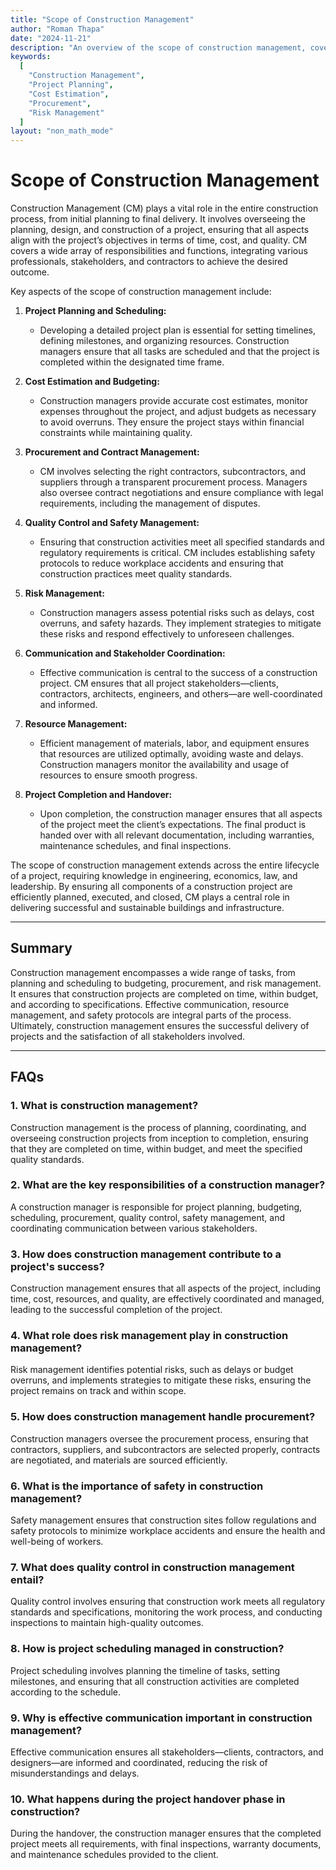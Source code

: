 ```yaml
---
title: "Scope of Construction Management"
author: "Roman Thapa"
date: "2024-11-21"
description: "An overview of the scope of construction management, covering the responsibilities and key aspects involved in successfully managing construction projects."
keywords:
  [
    "Construction Management",
    "Project Planning",
    "Cost Estimation",
    "Procurement",
    "Risk Management"
  ]
layout: "non_math_mode"
---
```


# Scope of Construction Management

Construction Management (CM) plays a vital role in the entire construction process, from initial planning to final delivery. It involves overseeing the planning, design, and construction of a project, ensuring that all aspects align with the project’s objectives in terms of time, cost, and quality. CM covers a wide array of responsibilities and functions, integrating various professionals, stakeholders, and contractors to achieve the desired outcome.

Key aspects of the scope of construction management include:

1. **Project Planning and Scheduling:**
   - Developing a detailed project plan is essential for setting timelines, defining milestones, and organizing resources. Construction managers ensure that all tasks are scheduled and that the project is completed within the designated time frame.

2. **Cost Estimation and Budgeting:**
   - Construction managers provide accurate cost estimates, monitor expenses throughout the project, and adjust budgets as necessary to avoid overruns. They ensure the project stays within financial constraints while maintaining quality.

3. **Procurement and Contract Management:**
   - CM involves selecting the right contractors, subcontractors, and suppliers through a transparent procurement process. Managers also oversee contract negotiations and ensure compliance with legal requirements, including the management of disputes.

4. **Quality Control and Safety Management:**
   - Ensuring that construction activities meet all specified standards and regulatory requirements is critical. CM includes establishing safety protocols to reduce workplace accidents and ensuring that construction practices meet quality standards.

5. **Risk Management:**
   - Construction managers assess potential risks such as delays, cost overruns, and safety hazards. They implement strategies to mitigate these risks and respond effectively to unforeseen challenges.

6. **Communication and Stakeholder Coordination:**
   - Effective communication is central to the success of a construction project. CM ensures that all project stakeholders—clients, contractors, architects, engineers, and others—are well-coordinated and informed.

7. **Resource Management:**
   - Efficient management of materials, labor, and equipment ensures that resources are utilized optimally, avoiding waste and delays. Construction managers monitor the availability and usage of resources to ensure smooth progress.

8. **Project Completion and Handover:**
   - Upon completion, the construction manager ensures that all aspects of the project meet the client’s expectations. The final product is handed over with all relevant documentation, including warranties, maintenance schedules, and final inspections.

The scope of construction management extends across the entire lifecycle of a project, requiring knowledge in engineering, economics, law, and leadership. By ensuring all components of a construction project are efficiently planned, executed, and closed, CM plays a central role in delivering successful and sustainable buildings and infrastructure.

---

## Summary

Construction management encompasses a wide range of tasks, from planning and scheduling to budgeting, procurement, and risk management. It ensures that construction projects are completed on time, within budget, and according to specifications. Effective communication, resource management, and safety protocols are integral parts of the process. Ultimately, construction management ensures the successful delivery of projects and the satisfaction of all stakeholders involved.

---

## FAQs

### 1. What is construction management?
Construction management is the process of planning, coordinating, and overseeing construction projects from inception to completion, ensuring that they are completed on time, within budget, and meet the specified quality standards.

### 2. What are the key responsibilities of a construction manager?
A construction manager is responsible for project planning, budgeting, scheduling, procurement, quality control, safety management, and coordinating communication between various stakeholders.

### 3. How does construction management contribute to a project's success?
Construction management ensures that all aspects of the project, including time, cost, resources, and quality, are effectively coordinated and managed, leading to the successful completion of the project.

### 4. What role does risk management play in construction management?
Risk management identifies potential risks, such as delays or budget overruns, and implements strategies to mitigate these risks, ensuring the project remains on track and within scope.

### 5. How does construction management handle procurement?
Construction managers oversee the procurement process, ensuring that contractors, suppliers, and subcontractors are selected properly, contracts are negotiated, and materials are sourced efficiently.

### 6. What is the importance of safety in construction management?
Safety management ensures that construction sites follow regulations and safety protocols to minimize workplace accidents and ensure the health and well-being of workers.

### 7. What does quality control in construction management entail?
Quality control involves ensuring that construction work meets all regulatory standards and specifications, monitoring the work process, and conducting inspections to maintain high-quality outcomes.

### 8. How is project scheduling managed in construction?
Project scheduling involves planning the timeline of tasks, setting milestones, and ensuring that all construction activities are completed according to the schedule.

### 9. Why is effective communication important in construction management?
Effective communication ensures all stakeholders—clients, contractors, and designers—are informed and coordinated, reducing the risk of misunderstandings and delays.

### 10. What happens during the project handover phase in construction?
During the handover, the construction manager ensures that the completed project meets all requirements, with final inspections, warranty documents, and maintenance schedules provided to the client.